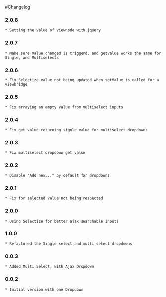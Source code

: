 #Changelog

### 2.0.8
    * Setting the value of viewnode with jquery

### 2.0.7
    * Make sure Value changed is triggerd, and getValue works the same for Single, and Multiselects

### 2.0.6
    * Fix Selectize value not being updated when setValue is called for a viewbridge

### 2.0.5
    * Fix arraying an empty value from multiselect inputs

### 2.0.4
    * Fix get value returning signle value for multiselect dropdowns
    
### 2.0.3
    * Fix multiselect dropdown get value 
    
### 2.0.2
    * Disable "Add new..." by default for dropdowns

### 2.0.1
    * Fix for selected value not being respected 

### 2.0.0
    * Using Selectize for better ajax searchable inputs
    
### 1.0.0
    * Refactored the Single select and multi select dropdowns

### 0.0.3
    * Added Multi Select, with Ajax Dropdown

### 0.0.2
    * Initial version with one Dropdown